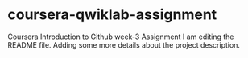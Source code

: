 # coursera-qwiklab-assignment
Coursera Introduction to Github week-3 Assignment
I am editing the README file. Adding some more details about the project description.
